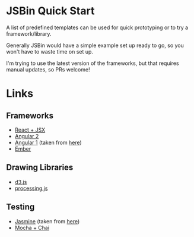 # JSBin Quick Start
A list of predefined templates can be used for quick prototyping or to try a framework/library.
 
Generally JSBin would have a simple example set up ready to go, so you won't have to waste time on set up.

I'm trying to use the latest version of the frameworks, but that requires manual updates, so PRs welcome!

# Links

## Frameworks

* [React + JSX](http://react.jsbin.com/leguxukexe/1/edit?html,js,output) 
* [Angular 2](http://jsbin.com/ziweyeyuye/1/edit?html,js,output) 
* [Angular 1](http://jsbin.com/runapezipo/edit?html,js,output) (taken from [here](https://gist.github.com/jtrussell/13a772d812053e2e76f8))
* [Ember](http://emberjs.jsbin.com/?html,css,js,output)

## Drawing Libraries

* [d3.js](http://jsbin.com/qelayamela/1/edit?js,output)
* [processing.js](http://jsbin.com/kayofekuvu/1/edit?js,output)

## Testing 

* [Jasmine](http://jsbin.com/lixacuvojo/1/edit?html,js,output) (taken from [here](http://searls.github.io/jasmine-all/))
* [Mocha + Chai](http://jsbin.com/silixerexi/1/edit?js,output)
